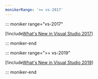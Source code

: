 ```yaml
---
monikerRange: '>= vs-2017'
---
```


::: moniker range="vs-2017"

[!include[What's New in Visual Studio 2017](./vs-2017/whats-new-visual-studio.md)]

::: moniker-end

::: moniker range=">= vs-2019"

[!include[What's New in Visual Studio 2019](./vs-2019/whats-new-visual-studio.md)]

::: moniker-end
